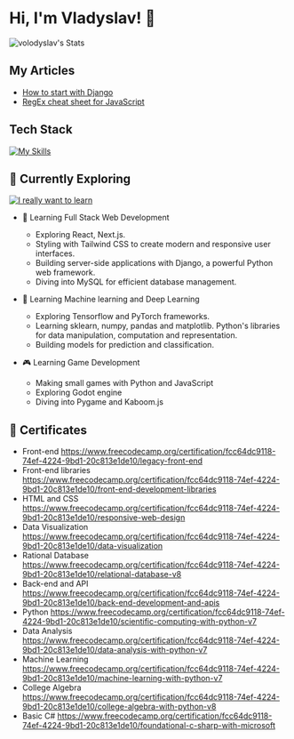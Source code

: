 # Hi, I'm Vladyslav! 👋

![volodyslav's Stats](https://github-readme-stats.vercel.app/api?username=volodyslav&theme=vue-dark&show_icons=true&hide_border=true&count_private=true)

## My Articles
- [How to start with Django](https://dev.to/volodyslav/how-to-start-with-django-5cp5)
- [RegEx cheat sheet for JavaScript](https://dev.to/volodyslav/regex-cheat-sheet-for-javascript-6np)


## Tech Stack
[![My Skills](https://skillicons.dev/icons?i=js,html,css,bash,c,django,fastapi,git,jest,matlab,mongodb,mysql,nodejs,postman,postgres,py,qt,react,sklearn,tailwind,tensorflow)](https://skillicons.dev)

## 🌱 Currently Exploring
[![I really want to learn](https://skillicons.dev/icons?i=blender,d3,docker,dotnet,electron,flask,cs,godot,nextjs,redis,rust,ts,threejs)](https://skillicons.dev)
- 🚀 Learning Full Stack Web Development
  - Exploring React, Next.js.
  - Styling with Tailwind CSS to create modern and responsive user interfaces.
  - Building server-side applications with Django, a powerful Python web framework.
  - Diving into MySQL for efficient database management.
    
- 🤖 Learning Machine learning and Deep Learning
  - Exploring Tensorflow and PyTorch frameworks.
  - Learning sklearn, numpy, pandas and matplotlib. Python's libraries for data manipulation, computation and representation.
  - Building models for prediction and classification.
 
- 🎮 Learning Game Development
    - Making small games with Python and JavaScript
    - Exploring Godot engine
    - Diving into Pygame and Kaboom.js

## 📑 Certificates
  - Front-end https://www.freecodecamp.org/certification/fcc64dc9118-74ef-4224-9bd1-20c813e1de10/legacy-front-end
  - Front-end libraries https://www.freecodecamp.org/certification/fcc64dc9118-74ef-4224-9bd1-20c813e1de10/front-end-development-libraries
  - HTML and CSS https://www.freecodecamp.org/certification/fcc64dc9118-74ef-4224-9bd1-20c813e1de10/responsive-web-design
  - Data Visualization https://www.freecodecamp.org/certification/fcc64dc9118-74ef-4224-9bd1-20c813e1de10/data-visualization
  - Rational Database https://www.freecodecamp.org/certification/fcc64dc9118-74ef-4224-9bd1-20c813e1de10/relational-database-v8
  - Back-end and API https://www.freecodecamp.org/certification/fcc64dc9118-74ef-4224-9bd1-20c813e1de10/back-end-development-and-apis
  - Python https://www.freecodecamp.org/certification/fcc64dc9118-74ef-4224-9bd1-20c813e1de10/scientific-computing-with-python-v7
  - Data Analysis https://www.freecodecamp.org/certification/fcc64dc9118-74ef-4224-9bd1-20c813e1de10/data-analysis-with-python-v7
  - Machine Learning https://www.freecodecamp.org/certification/fcc64dc9118-74ef-4224-9bd1-20c813e1de10/machine-learning-with-python-v7
  - College Algebra https://www.freecodecamp.org/certification/fcc64dc9118-74ef-4224-9bd1-20c813e1de10/college-algebra-with-python-v8
  - Basic C# https://www.freecodecamp.org/certification/fcc64dc9118-74ef-4224-9bd1-20c813e1de10/foundational-c-sharp-with-microsoft
